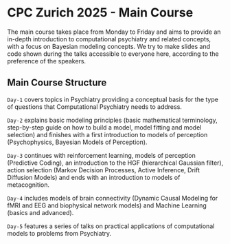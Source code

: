 # CPC Zurich 2025 - Main Course

The main course takes place from Monday to Friday and aims to provide an in-depth introduction to computational psychiatry and related concepts, with a focus on Bayesian modeling concepts. We try to make slides and code shown during the talks accessible to everyone here, according to the preference of the speakers. 

## Main Course Structure
``Day-1`` covers topics in Psychiatry providing a conceptual basis for the type of questions that Computational Psychiatry needs to address.

``Day-2`` explains basic modeling principles (basic mathematical terminology, step-by-step guide on how to build a model, model fitting and model selection) and finishes with a first introduction to models of perception (Psychophysics, Bayesian Models of Perception).

``Day-3`` continues with reinforcement learning, models of perception (Predictive Coding), an introduction to the HGF (hierarchical Gaussian filter), action selection (Markov Decision Processes, Active Inference, Drift Diffusion Models) and ends with an introduction to models of metacognition.

``Day-4`` includes models of brain connectivity (Dynamic Causal Modeling for fMRI and EEG and biophysical network models) and Machine Learning (basics and advanced).

``Day-5`` features a series of talks on practical applications of computational models to problems from Psychiatry.